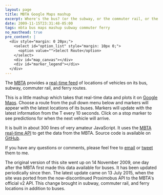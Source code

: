 ```yaml
---
layout: page
title: MBTA Google Maps mashup
excerpt: Where's the bus? (or the subway, or the commuter rail, or the ferry)
date: 2009-11-15T23:31:48-05:00
tags: mbta bus maps mashup subway commuter ferry
no_masthead: true
pre_content: |
  <div style="margin: 0 20px;">
    <select id="option_list" style="margin: 10px 0;">
      <option value="">Select Route</option>
    </select>
    <div id="map_canvas"></div>
    <div id="marker_legend"></div>
  </div>
---
```


The [MBTA](http://mbta.com/) provides a [real-time
feed](http://realtime.mbta.com) of locations of vehicles on its bus,
subway, commuter rail, and ferry routes.

This is a little mashup which takes that real-time data and plots it
on [Google Maps](https://maps.google.com).  Choose a route from
the pull down menu below and markers will appear with the latest
locations of its buses.  Markers will update with the latest
information from the T every 10 seconds.  Click on a stop marker
to see predictions for when the next vehicle will arrive.

It is built in about 300 lines of very amateur JavaScript.  It uses
the [MBTA real-time API](http://realtime.mbta.com/) to
get the data from the MBTA.  Source code is available on
[GitHub](https://github.com/joeshaw/mbta-bus).

If you have any questions or comments, please feel free to
[email](mailto:joe@joeshaw.org) or
[tweet](https://twitter.com/?status=@joeshaw%20) them to me.

The original version of this site went up on 14 November 2009, one day
after the MBTA first made this data available for buses.  It has been
updated periodically since then.  The latest update came on 13 July
2015, when the site was ported from the now-discontinued Proximobus
API to the MBTA's official v2 API.  This change brought in subway,
commuter rail, and ferry locations in addition to buses.

<script type="text/javascript" src="https://ajax.googleapis.com/ajax/libs/jquery/1.3.2/jquery.min.js"></script>
<script src="https://maps.google.com/maps/api/js?sensor=false" type="text/javascript"></script><script type="text/javascript">
  $(document).ready(function() {
    var useragent = navigator.userAgent;
    var map_canvas = document.getElementById("map_canvas");

    if (useragent.indexOf('iPhone') != -1 || useragent.indexOf('Android') != -1 ) {
      map_canvas.style.width = '100%';
      map_canvas.style.height = '300px';
    } else {
      map_canvas.style.width = '100%';
      map_canvas.style.height = '600px';
    }

    var mapOptions = {
      zoom: 12,
      center: new google.maps.LatLng(42.357778, -71.061667),
      mapTypeId: google.maps.MapTypeId.ROADMAP
    };

    var map = new google.maps.Map(document.getElementById("map_canvas"), mapOptions);

    var base_url = "https://joeshaw.org/mbta-bus/proxy/developer/api/v2";
    var req_args = "api_key=K3oa39EuG0WuiQpsWZ9Duw&format=json";

    var direction_data = [
      { icon: "images/red-dot.png",
        line_color: "#FF0000" },

      { icon: "images/blue-dot.png",
        line_color: "#0000FF" },

      { icon: "images/green-dot.png",
        line_color: "#00FF00" },

      { icon: "images/yellow-dot.png",
        line_color: "#FFFF00" },

      { icon: "images/orange-dot.png",
        line_color: "#FF7700" },

      { icon: "images/purple-dot.png",
        line_color: "#FF00FF" }
    ];

    // Some global variables
    var selected_route = "";
    var vehicle_markers = {};
    var stop_markers = [];
    var route_layer = null;
    var lines = [];
    var open_info_window = null;
    var updateIntervalID = 0;

    populateRouteList();

    // Update the markers any time the option box is changed, or
    // every 10 seconds as long as the window is visible.
    $("select").change(updateMarkers);
    if (!document.hidden) {
      updateIntervalID = setInterval(updateMarkers, 10000);
    }

    function handleVisibilityChange() {
      if (document.hidden && updateIntervalID) {
        clearInterval(updateIntervalID);
        updateIntervalID = 0;
      } else if (!document.hidden && !updateIntervalID) {
        updateMarkers();
        updateIntervalID = setInterval(updateMarkers, 10000);
      }
    }
    document.addEventListener("visibilitychange", handleVisibilityChange, false);

    function queryParams(qs) {
      qs = qs.split("+").join(" ");

      var params = {};
      var regexp = /[?&]?([^=]+)=([^&]*)/g;
      var tokens;
      while (tokens = regexp.exec(qs)) {
        params[decodeURIComponent(tokens[1])] = decodeURIComponent(tokens[2])
      }
      return params;
    }

    function populateRouteList() {
      $.getJSON(base_url + "/routes?" + req_args,
        function(data) {
          for (var i = 0; i < data.mode.length; i++) {
            var mode = data.mode[i]

            for (var j = 0; j < mode.route.length; j++) {
              var route = mode.route[j]
              if (route.route_hide) {
                continue
              }

              $("#option_list").append('<option value="' + route.route_id + '">' + route.route_name + '</option>');
            }
          }

          params = queryParams(document.location.search);
          if (params["route"]) {
            $("#option_list option[value=\"" + params["route"] + "\"]").attr('selected', 'selected');
            updateMarkers();
          }
        }
      );
    }

    function resetRouteMarkers() {
      for (var i = 0; i < stop_markers.length; i++) {
        stop_markers[i].setMap(null);
      }
      stop_markers = [];

      for (var i = 0; i < lines.length; i++) {
        lines[i].setMap(null);
      }
      lines = [];

      if (route_layer !== null) {
        route_layer.setMap(null);
        route_layer = null;
      }
    }

    function resetVehicleMarkers() {
      $("#marker_legend").empty();

      for (var vehicle_id in vehicle_markers) {
        vehicle_markers[vehicle_id].setMap(null);
      }
      vehicle_markers = {};
    }

    function updateMarkers() {
      var old_route = selected_route;
      selected_route = $("select option:selected").attr("value");

      if (selected_route != old_route) {
        resetRouteMarkers();
        resetVehicleMarkers();
      }

      if (selected_route == "") {
        return;
      }

      if (selected_route != old_route) {
        fetchRouteData(selected_route);
      }

      fetchVehicles(selected_route);
    }

    function fetchRouteData(route_id) {
      var stops_url = base_url + "/stopsbyroute?route=" + route_id + "&" + req_args;
      $.getJSON(stops_url, function(data) {
        var bounds = new google.maps.LatLngBounds();

        for (var i = 0; i < data.direction.length; i++) {
          var direction = data.direction[i];

          addLegend(direction_data[i].icon, direction.direction_name);

          var stop_latlongs = [];

          for (var j = 0; j < direction.stop.length; j++) {
            var stop = direction.stop[j]
            var latlong = placeStop(route_id, direction.direction_id, direction.direction_name, stop);
            bounds.extend(latlong)
            stop_latlongs.push(latlong)
          }
        }

        route_layer = new google.maps.KmlLayer({
          url: "https://joeshaw.org/mbta-bus/kml/" + route_id + ".kml",
          suppressInfoWindows: true,
          map: map
        });

        map.fitBounds(bounds)
      });
    }

    function placeStop(route_id, direction_id, direction_name, stop) {
      var latlong = new google.maps.LatLng(stop.stop_lat, stop.stop_lon);

      var marker = new google.maps.Marker({
        position: latlong,
        map: map,
        icon: "http://www.nextmuni.com/googleMap/images/stopMarkerRed.gif"
      });

      marker.stop_id = stop.stop_id;
      marker.infoContent = '<h3>' + stop.stop_name + '</h3>';
      marker.infoContent += '<p>' + direction_name  + '</p>';

      google.maps.event.addListener(marker, "click", function() {
        var info_window = new google.maps.InfoWindow({
          content: this.infoContent,
        });

        var prediction_url = base_url + "/predictionsbystop?stop=" + stop.stop_id + "&" + req_args;
        $.getJSON(prediction_url, function(data) {
          for (var i = 0; i < data.mode.length; i++) {
            var mode = data.mode[i];
            for (var j = 0; j < mode.route.length; j++) {
              var route = mode.route[j];
              if (route_id != route.route_id) {
                continue
              }

              for (var k = 0; k < route.direction.length; k++) {
                var direction = route.direction[k];
                if (direction_id != direction.direction_id) {
                  continue
                }

                var content = info_window.getContent();
                if (direction.trip.length == 0) {
                  content += '<p>No vehicles expected.</p>';
                } else {
                  content += '<p>Expected arrivals:';
                  content += '<ul>';

                  // oh honestly...
                  for (var l = 0; l < direction.trip.length; l++) {
                    var trip = direction.trip[l];
                    var away = parseInt(trip.pre_away);

                    content += '<li>';
                    if (away < 60) {
                      content += away + " seconds";
                    } else {
                      content += Math.floor(away/60) + " minutes";
                    }

                    content += '</li>';
                  }

                  content += '</ul></p>';
                  info_window.setContent(content);
                }
              }
            }
          }
        });

        google.maps.event.addListener(info_window, "closeclick", function() {
          open_info_window = null;
        });

        if (open_info_window) {
          open_info_window.close();
        }
        open_info_window = info_window;

        info_window.open(map, this);
      });

      stop_markers.push(marker);
      return latlong;
    }

    function addLegend(icon, name) {
      $("#marker_legend").append('<img src="' + icon + '">' + name);
    }

    function fetchVehicles(route_id) {
      var vehicle_url = base_url + "/vehiclesbyroute?route=" + route_id + "&" + req_args;
      $.getJSON(vehicle_url, function(data) {
        var new_markers = {}

        for (var i = 0; i < data.direction.length; i++) {
          var direction = data.direction[i];

          for (var j = 0; j < direction.trip.length; j++) {
            var trip = direction.trip[j];
            var vehicle = trip.vehicle;
            var latlong = new google.maps.LatLng(vehicle.vehicle_lat, vehicle.vehicle_lon);

            var marker = vehicle_markers[vehicle.vehicle_id];
            if (!marker) {
              var marker = new google.maps.Marker({
                position: latlong,
                map: map,
                icon: direction_data[i].icon
              });

              marker.infoContent = '<h3>Route ' + data.route_name + ' ' + direction.direction_name + '</h3>';
              marker.infoContent += '<p>' + trip.trip_headsign + '</p>';

              google.maps.event.addListener(marker, "click", function() {
                var info_window = new google.maps.InfoWindow({
                  content: this.infoContent,
                });

                google.maps.event.addListener(info_window, "closeclick", function() {
                  open_info_window = null;
                });

                if (open_info_window) {
                  open_info_window.close();
                }
                open_info_window = info_window;
                info_window.open(map, this);
              });
            } else {
              marker.setPosition(latlong);
              marker.setIcon(direction_data[i].icon);
            }

            new_markers[vehicle.vehicle_id] = marker;
            delete vehicle_markers[vehicle.vehicle_id];
          }
        }

        // Buses no longer on the map
        for (var vehicle_id in vehicle_markers) {
          vehicle_markers[vehicle_id].setMap(null);
        }
        vehicle_markers = new_markers;
      });
    }

  });
</script>

